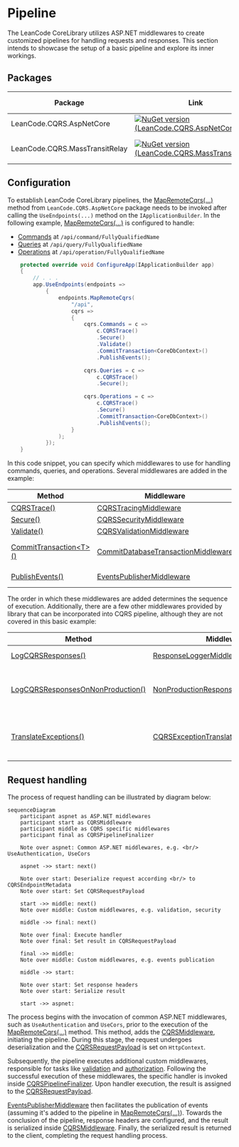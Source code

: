 # Pipeline

The LeanCode CoreLibrary utilizes ASP.NET middlewares to create customized pipelines for handling requests and responses. This section intends to showcase the setup of a basic pipeline and explore its inner workings.

## Packages

| Package | Link | Application in section |
| --- | ----------- | ----------- |
| LeanCode.CQRS.AspNetCore | [![NuGet version (LeanCode.CQRS.AspNetCore)](https://img.shields.io/nuget/vpre/LeanCode.CQRS.AspNetCore.svg?style=flat-square&logo=nuget)](https://www.nuget.org/packages/LeanCode.CQRS.AspNetCore/8.0.2260-preview/) | Configuration |
| LeanCode.CQRS.MassTransitRelay | [![NuGet version (LeanCode.CQRS.MassTransitRelay)](https://img.shields.io/nuget/vpre/LeanCode.CQRS.MassTransitRelay.svg?style=flat-square&logo=nuget)](https://www.nuget.org/packages/LeanCode.CQRS.MassTransitRelay/8.0.2260-preview/) | MassTransit related middlewares |

## Configuration

To establish LeanCode CoreLibrary pipelines, the [MapRemoteCqrs(...)] method from `LeanCode.CQRS.AspNetCore` package needs to be invoked after calling the `UseEndpoints(...)` method on the `IApplicationBuilder`. In the following example, [MapRemoteCqrs(...)] is configured to handle:

- [Commands] at `/api/command/FullyQualifiedName`
- [Queries] at `/api/query/FullyQualifiedName`
- [Operations] at `/api/operation/FullyQualifiedName`

```csharp
    protected override void ConfigureApp(IApplicationBuilder app)
    {
        // . . .
        app.UseEndpoints(endpoints =>
            {
                endpoints.MapRemoteCqrs(
                    "/api",
                    cqrs =>
                    {
                        cqrs.Commands = c =>
                            c.CQRSTrace()
                            .Secure()
                            .Validate()
                            .CommitTransaction<CoreDbContext>()
                            .PublishEvents();

                        cqrs.Queries = c =>
                            c.CQRSTrace()
                            .Secure();

                        cqrs.Operations = c =>
                            c.CQRSTrace()
                            .Secure()
                            .CommitTransaction<CoreDbContext>()
                            .PublishEvents();
                    }
                );
            });
    }
```

In this code snippet, you can specify which middlewares to use for handling commands, queries, and operations. Several middlewares are added in the example:

| Method                           | Middleware                             | Responsibility              |
|------------------------------- |--------------------------------------- |---------------------------- |
| [CQRSTrace()]                  | [CQRSTracingMiddleware]                | Tracing                     |
| [Secure()]                     | [CQRSSecurityMiddleware]               | Authorization               |
| [Validate()]                   | [CQRSValidationMiddleware]             | Validation                  |
| [CommitTransaction&lt;T&gt;()]  | [CommitDatabaseTransactionMiddleware]  | Saving changes on database  |
| [PublishEvents()]              | [EventsPublisherMiddleware]            | Publishing domain events    |

The order in which these middlewares are added determines the sequence of execution. Additionally, there are a few other middlewares provided by library that can be incorporated into CQRS pipeline, although they are not covered in this basic example:

| Method                             | Middleware                               | Responsibility                                            |
|----------------------------------- |----------------------------------------- |--------------------------------------------------------- |
| [LogCQRSResponses()]                 | [ResponseLoggerMiddleware]               | Logging responses                                         |
| [LogCQRSResponsesOnNonProduction()]  | [NonProductionResponseLoggerMiddleware]  | Logging responses on non-production environments          |
| [TranslateExceptions()]              | [CQRSExceptionTranslationMiddleware]     | Capturing and translating exceptions into error codes  |

## Request handling

The process of request handling can be illustrated by diagram below:

```mermaid
sequenceDiagram
    participant aspnet as ASP.NET middlewares
    participant start as CQRSMiddleware
    participant middle as CQRS specific middlewares
    participant final as CQRSPipelineFinalizer

    Note over aspnet: Common ASP.NET middlewares, e.g. <br/> UseAuthentication, UseCors

    aspnet ->> start: next()

    Note over start: Deserialize request according <br/> to CQRSEndpointMetadata
    Note over start: Set CQRSRequestPayload

    start ->> middle: next()
    Note over middle: Custom middlewares, e.g. validation, security

    middle ->> final: next()

    Note over final: Execute handler
    Note over final: Set result in CQRSRequestPayload

    final ->> middle: 
    Note over middle: Custom middlewares, e.g. events publication

    middle ->> start: 

    Note over start: Set response headers
    Note over start: Serialize result

    start ->> aspnet: 

```

The process begins with the invocation of common ASP.NET middlewares, such as `UseAuthentication` and `UseCors`, prior to the execution of the [MapRemoteCqrs(...)] method. This method, adds the [CQRSMiddleware], initiating the pipeline. During this stage, the request undergoes deserialization and the [CQRSRequestPayload] is set on `HttpContext`.

Subsequently, the pipeline executes additional custom middlewares, responsible for tasks like [validation] and [authorization]. Following the successful execution of these middlewares, the specific handler is invoked inside [CQRSPipelineFinalizer]. Upon handler execution, the result is assigned to the [CQRSRequestPayload].

[EventsPublisherMiddleware] then facilitates the publication of events (assuming it's added to the pipeline in [MapRemoteCqrs(...)]). Towards the conclusion of the pipeline, response headers are configured, and the result is serialized inside [CQRSMiddleware]. Finally, the serialized result is returned to the client, completing the request handling process.

[MapRemoteCqrs(...)]: https://github.com/leancodepl/corelibrary/blob/v8.0-preview/src/CQRS/LeanCode.CQRS.AspNetCore/CQRSEndpointRouteBuilderExtensions.cs#L13
[CQRSTrace()]: https://github.com/leancodepl/corelibrary/blob/v8.0-preview/src/CQRS/LeanCode.CQRS.AspNetCore/CQRSApplicationBuilder.cs#L62
[Validate()]: https://github.com/leancodepl/corelibrary/blob/v8.0-preview/src/CQRS/LeanCode.CQRS.AspNetCore/CQRSApplicationBuilder.cs#L38
[Secure()]: https://github.com/leancodepl/corelibrary/blob/v8.0-preview/src/CQRS/LeanCode.CQRS.AspNetCore/CQRSApplicationBuilder.cs#L44
[LogCQRSResponsesOnNonProduction()]: https://github.com/leancodepl/corelibrary/blob/v8.0-preview/src/CQRS/LeanCode.CQRS.AspNetCore/CQRSApplicationBuilder.cs#L50
[LogCQRSResponses()]: https://github.com/leancodepl/corelibrary/blob/v8.0-preview/src/CQRS/LeanCode.CQRS.AspNetCore/CQRSApplicationBuilder.cs#L56
[TranslateExceptions()]: https://github.com/leancodepl/corelibrary/blob/v8.0-preview/src/CQRS/LeanCode.CQRS.AspNetCore/CQRSApplicationBuilder.cs#L68
[CommitTransaction&lt;T&gt;()]: https://github.com/leancodepl/corelibrary/blob/v8.0-preview/src/CQRS/LeanCode.CQRS.MassTransitRelay/MassTransitRelayApplicationBuilderExtensions.cs#L9
[PublishEvents()]: https://github.com/leancodepl/corelibrary/blob/v8.0-preview/src/CQRS/LeanCode.CQRS.MassTransitRelay/MassTransitRelayApplicationBuilderExtensions.cs#L16
[CQRSTracingMiddleware]: https://github.com/leancodepl/corelibrary/blob/v8.0-preview/src/CQRS/LeanCode.CQRS.AspNetCore/Middleware/CQRSTracingMiddleware.cs
[CQRSSecurityMiddleware]: https://github.com/leancodepl/corelibrary/blob/v8.0-preview/src/CQRS/LeanCode.CQRS.AspNetCore/Middleware/CQRSSecurityMiddleware.cs
[CQRSValidationMiddleware]: https://github.com/leancodepl/corelibrary/blob/v8.0-preview/src/CQRS/LeanCode.CQRS.AspNetCore/Middleware/CQRSValidationMiddleware.cs
[CommitDatabaseTransactionMiddleware]: https://github.com/leancodepl/corelibrary/blob/v8.0-preview/src/CQRS/LeanCode.CQRS.MassTransitRelay/Middleware/CommitDatabaseTransactionMiddleware.cs
[EventsPublisherMiddleware]: https://github.com/leancodepl/corelibrary/blob/v8.0-preview/src/CQRS/LeanCode.CQRS.MassTransitRelay/Middleware/EventsPublisherMiddleware.cs
[NonProductionResponseLoggerMiddleware]: https://github.com/leancodepl/corelibrary/blob/v8.0-preview/src/CQRS/LeanCode.CQRS.AspNetCore/Middleware/NonProductionResponseLoggerMiddleware.cs
[ResponseLoggerMiddleware]: https://github.com/leancodepl/corelibrary/blob/v8.0-preview/src/CQRS/LeanCode.CQRS.AspNetCore/Middleware/ResponseLoggerMiddleware.cs
[CQRSExceptionTranslationMiddleware]: https://github.com/leancodepl/corelibrary/blob/v8.0-preview/src/CQRS/LeanCode.CQRS.AspNetCore/Middleware/CQRSExceptionTranslationMiddleware.cs
[CQRSMiddleware]: https://github.com/leancodepl/corelibrary/blob/v8.0-preview/src/CQRS/LeanCode.CQRS.AspNetCore/Middleware/CQRSMiddleware.cs
[CQRSRequestPayload]: https://github.com/leancodepl/corelibrary/blob/v8.0-preview/src/CQRS/LeanCode.CQRS.Execution/CQRSRequestPayload.cs
[CQRSPipelineFinalizer]: https://github.com/leancodepl/corelibrary/blob/v8.0-preview/src/CQRS/LeanCode.CQRS.AspNetCore/Middleware/CQRSPipelineFinalizer.cs
[Commands]: ../command/index.md
[Queries]: ../query/index.md
[Operations]: ../operation/index.md
[authorization]: ../authorization/index.md
[validation]: ../validation/index.md
